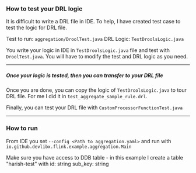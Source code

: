 ### How to test your DRL logic

It is difficult to write a DRL file in IDE. To help, I have created test case to test the
logic for DRL file.

Test to run: ```aggregation/DroolTest.java```
DRL Logic: ```TestDroolsLogic.java```

You write your logic in IDE in ```TestDroolsLogic.java``` file and test with ```DroolTest.java```.
You will have to modify the test and DRL logic as you need.

---

##### Once your logic is tested, then you can transfer to your DRL file

Once you are done, you can copy the logic of ```TestDroolsLogic.java``` to tour DRL
file. For me I did it in ```test_aggregate_sample_rule.drl```.

Finally, you can test your DRL file with ```CustomProcessorFunctionTest.java```

---

### How to run

From IDE you set ```--config <Path to aggregation.yaml>``` and run
with ```io.github.devlibx.flink.example.aggregation.Main```

Make sure you have access to DDB table - in this example I create a table "harish-test" with
id: string
sub_key: string